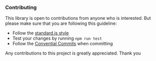 
### Contributing
This library is open to contributions from anyone who is interested. But please
make sure that you are following this guideline:

 * Follow the [standard.js style](https://standardjs.com/rules.html)
 * Test your changes by running `npm run test`
 * Follow the [Convential Commits](www.conventionalcommits.org/en/v1.0.0/) when
   committing

Any contributions to this project is greatly appreciated. Thank you
